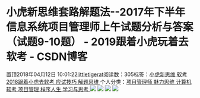 
# 小虎新思维套路解题法--2017年下半年信息系统项目管理师上午试题分析与答案（试题9-10题） - 2019跟着小虎玩着去软考 - CSDN博客

置顶2018年04月12日 10:01:22[littletigerat](https://me.csdn.net/littletigerat)阅读数：305标签：[小虎新思维																](https://so.csdn.net/so/search/s.do?q=小虎新思维&t=blog)[软考																](https://so.csdn.net/so/search/s.do?q=软考&t=blog)[2018跟着小虎去软考																](https://so.csdn.net/so/search/s.do?q=2018跟着小虎去软考&t=blog)[应试技巧																](https://so.csdn.net/so/search/s.do?q=应试技巧&t=blog)[解题思维																](https://so.csdn.net/so/search/s.do?q=解题思维&t=blog)[
							](https://so.csdn.net/so/search/s.do?q=应试技巧&t=blog)[
																					](https://so.csdn.net/so/search/s.do?q=2018跟着小虎去软考&t=blog)个人分类：[项目管理师																](https://blog.csdn.net/littletigerat/article/category/619599)[魅力思维																](https://blog.csdn.net/littletigerat/article/category/710212)[计算机软考																](https://blog.csdn.net/littletigerat/article/category/665982)[项目管理																](https://blog.csdn.net/littletigerat/article/category/6818056)[程序人生																](https://blog.csdn.net/littletigerat/article/category/779495)[学习与思考																](https://blog.csdn.net/littletigerat/article/category/646894)[
							](https://blog.csdn.net/littletigerat/article/category/779495)
[
																								](https://blog.csdn.net/littletigerat/article/category/6818056)
[
				](https://blog.csdn.net/littletigerat/article/category/665982)
[
			](https://blog.csdn.net/littletigerat/article/category/665982)
[
		](https://blog.csdn.net/littletigerat/article/category/710212)
[
	](https://blog.csdn.net/littletigerat/article/category/619599)
![](https://img-blog.csdn.net/20180412095908771)
![](https://img-blog.csdn.net/20180412095524306)
![](https://img-blog.csdn.net/20180412095533209)
![](https://img-blog.csdn.net/20180412095550630)


[
  ](https://so.csdn.net/so/search/s.do?q=2018跟着小虎去软考&t=blog)